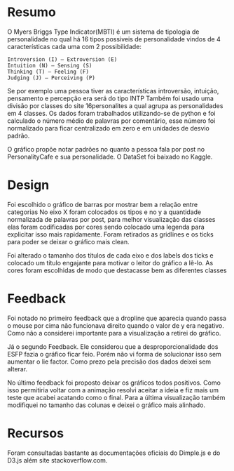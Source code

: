 # Resumo

O Myers Briggs Type Indicator(MBTI) é um sistema de tipologia de personalidade no qual há 16 tipos possiveis de personalidade vindos de 4 características cada uma com 2 possibilidade:

    Introversion (I) – Extroversion (E)
    Intuition (N) – Sensing (S)
    Thinking (T) – Feeling (F)
    Judging (J) – Perceiving (P)

Se por exemplo uma pessoa tiver as características introversão, intuição, pensamento e percepção era será do tipo INTP Também foi usado uma divisão por classes do site 16personalites a qual agrupa as personalidades em 4 classes. Os dados foram trabalhados utilizando-se de python e foi calculado o número médio de palavras por comentário, esse número foi normalizado para ficar centralizado em zero e em unidades de desvio padrão.

O gráfico propõe notar padrões no quanto a pessoa fala por post no PersonalityCafe e sua personalidade. O DataSet foi baixado no Kaggle.

# Design

Foi escolhido o gráfico de barras por mostrar bem a relação entre categorias No eixo X foram colocados os tipos e no y a quantidade normalizada de palavras por post, para melhor visualização das classes elas foram codificadas por cores sendo colocado uma legenda para explicitar isso mais rapidamente. Foram retirados as gridlines e os ticks para poder se deixar o gráfico mais clean.

Foi alterado o tamanho dos títulos de cada eixo e dos labels dos ticks e colocado um título engajante para motivar o leitor do gráfico a lê-lo. As cores foram escolhidas de modo que destacasse bem as diferentes classes


# Feedback
Foi notado no primeiro feedback que a dropline que aparecia quando passa o mouse por cima não funcionava direito quando o valor de y era negativo. Como não a considerei importante para a visualização a retirei do gráfico.


Já o segundo Feedback. Ele considerou que a desproporcionalidade dos ESFP fazia o gráfico ficar feio. Porém não vi forma de solucionar isso sem aumentar o lie factor. Como prezo pela precisão dos dados deixei sem alterar.

No último feedback foi proposto deixar os gráficos todos positivos. Como isso permitiria voltar com a animação resolvi aceitar a ideia e fiz mais um teste que acabei acatando como o final. Para a última visualização também modifiquei no tamanho das colunas e deixei o gráfico mais alinhado.


# Recursos

Foram consultadas bastante as documentações oficiais do Dimple.js e do D3.js além site stackoverflow.com.

